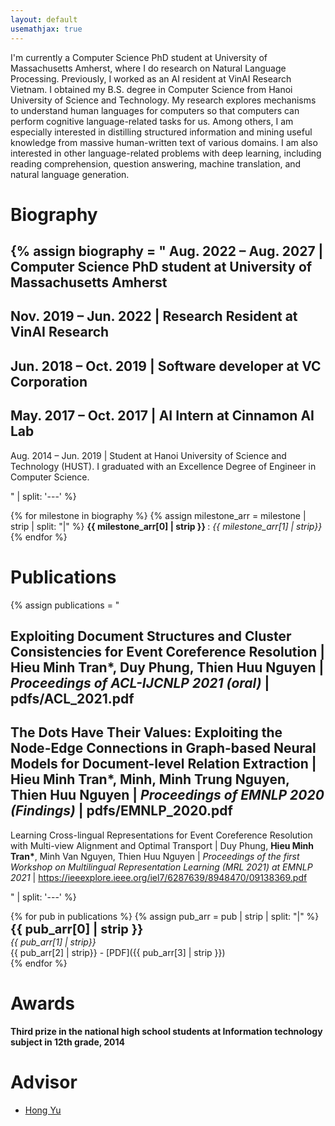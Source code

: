 ```yaml
---
layout: default
usemathjax: true
---
```


I'm currently a Computer Science PhD student at University of Massachusetts Amherst, where I do research on Natural Language Processing. Previously, I worked as an AI resident at VinAI Research Vietnam. 
I obtained my B.S. degree in Computer Science from Hanoi University of Science and Technology. 
My research explores mechanisms to understand human languages for computers so that computers can perform cognitive language-related tasks for us. Among others, I am especially interested in distilling structured information and mining useful knowledge from massive human-written text of various domains. I am also interested in other language-related problems with deep learning, including reading comprehension, question answering, machine translation, and natural language generation.
# Biography

{% 
assign biography = "
Aug. 2022 – Aug. 2027 | Computer Science PhD student at University of Massachusetts Amherst
---
Nov. 2019 – Jun. 2022 | Research Resident at VinAI Research
---
Jun. 2018 – Oct. 2019 | Software developer at VC Corporation
---
May. 2017 – Oct. 2017 | AI Intern at Cinnamon AI Lab
---
Aug. 2014 – Jun. 2019 | Student at Hanoi University of Science and Technology (HUST). I graduated with an Excellence Degree of Engineer in Computer Science.

" | split: '---' 
%}

{% for milestone in biography %}
{% assign milestone_arr = milestone | strip | split: "|" %}
__<span> {{ milestone_arr[0] | strip }} </span>__ : *{{ milestone_arr[1] | strip}}*
{% endfor %}

# Publications

{% 
assign publications = "

Exploiting Document Structures and Cluster Consistencies for Event Coreference Resolution |
__Hieu Minh Tran*__, Duy Phung, Thien Huu Nguyen |
*Proceedings of ACL-IJCNLP 2021 (oral)* |
pdfs/ACL_2021.pdf
---
The Dots Have Their Values: Exploiting the Node-Edge Connections in Graph-based Neural Models for Document-level Relation Extraction |
__Hieu Minh Tran*__, Minh, Minh Trung Nguyen, Thien Huu Nguyen |
*Proceedings of EMNLP 2020 (Findings)* |
pdfs/EMNLP_2020.pdf
---
Learning Cross-lingual Representations for Event Coreference Resolution
with Multi-view Alignment and Optimal Transport |
Duy Phung, __Hieu Minh Tran*__, Minh Van Nguyen, Thien Huu Nguyen |
*Proceedings of the first Workshop on Multilingual Representation Learning (MRL 2021) at
EMNLP 2021* |
https://ieeexplore.ieee.org/iel7/6287639/8948470/09138369.pdf

" | split: '---' 
%}


{% for pub in publications %}
{% assign pub_arr = pub | strip | split: "|" %}
__<span style='font-size: 20px'> {{ pub_arr[0] | strip }} </span>__ <br> *{{ pub_arr[1] | strip}}* <br> {{ pub_arr[2] | strip}} - [PDF]({{ pub_arr[3] | strip }})<br>
{% endfor %}



# Awards

__Third prize in the national high school students at Information technology subject in 12th grade, 2014__ <br>

# Advisor
- [Hong Yu](https://www.cics.umass.edu/faculty/directory/hong_yu)
